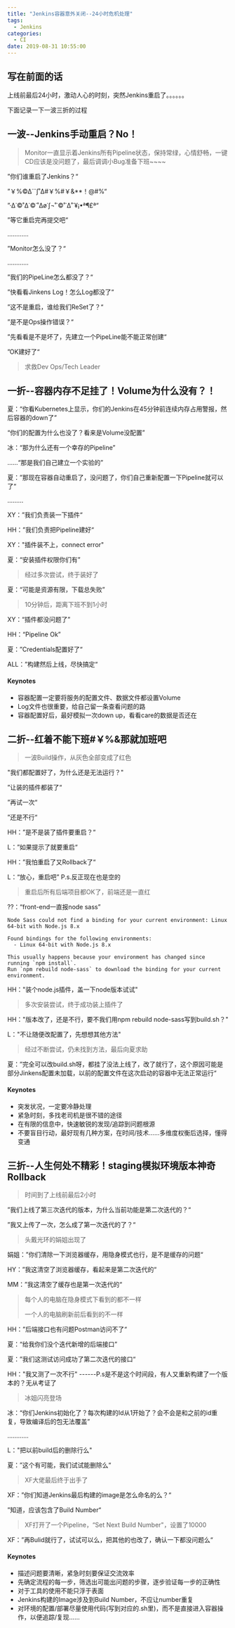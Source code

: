```yaml
---
title: "Jenkins容器意外关闭--24小时危机处理"
tags:
  - Jenkins
categories:
  - CI
date: 2019-08-31 10:55:00
---
```


## 写在前面的话

上线前最后24小时，激动人心的时刻，突然Jenkins重启了。。。。。。

下面记录一下一波三折的过程

## 一波--Jenkins手动重启？No！

> Monitor一直显示着Jenkins所有Pipeline状态，保持常绿，心情舒畅，一键CD应该是没问题了，最后调调小Bug准备下班~~~~

”你们谁重启了Jenkins？“

”￥%©∆˙˙˙∫˚∆#￥%#￥&**！@#%“

”·∆˙©˚∆˙©˙˚∆ø˙∫¬˚˙©˚˙∆˚˙¥¡•ª¶£ª“

”等它重启完再提交吧“

…………

”Monitor怎么没了？“

…………

”我们的PipeLine怎么都没了？“

”快看看Jinkens Log！怎么Log都没了“

”这不是重启，谁给我们ReSet了？“

”是不是Ops操作错误？“

”先看看是不是坏了，先建立一个PipeLine能不能正常创建“

”OK建好了“

> 求救Dev Ops/Tech Leader

## 一折--容器内存不足挂了！Volume为什么没有？！

夏：“你看Kubernetes上显示，你们的Jenkins在45分钟前连续内存占用警报，然后容器的down了”

“你们的配置为什么也没了？看来是Volume没配置”

冰：“那为什么还有一个幸存的Pipeline”

……“那是我们自己建立一个实验的”

夏：”那现在容器自动重启了，没问题了，你们自己重新配置一下Pipeline就可以了“

………

XY：”我们负责装一下插件“

HH：”我们负责把Pipeline建好“

XY："插件装不上，connect error"

夏：“安装插件权限你们有”

> 经过多次尝试，终于装好了

夏：“可能是资源有限，下载总失败”

> 10分钟后，距离下班不到1小时

XY：“插件都没问题了”

HH：“Pipeline Ok”

夏：”Credentials配置好了“

ALL：”构建然后上线，尽快搞定“

#### Keynotes

* 容器配置一定要将服务的配置文件、数据文件都设置Volume
* Log文件也很重要，给自己留一条查看问题的路
* 容器配置好后，最好模拟一次down up，看看care的数据是否还在

## 二折--红着不能下班#￥%&那就加班吧

> 一波Build操作，从灰色全部变成了红色

"我们都配置好了，为什么还是无法运行？"

”让装的插件都装了“

”再试一次“

”还是不行“

HH：”是不是装了插件要重启？“

L：”如果提示了就要重启“

HH：”我怕重启了又Rollback了“

L：“放心，重启吧”   P.s.反正现在也是空的

> 重启后所有后端项目都OK了，前端还是一直红

??：“front-end一直报node sass”

``` 
Node Sass could not find a binding for your current environment: Linux 64-bit with Node.js 8.x

Found bindings for the following environments:
  - Linux 64-bit with Node.js 8.x

This usually happens because your environment has changed since running `npm install`.
Run `npm rebuild node-sass` to download the binding for your current environment.
```

HH："装个node.js插件，盖一下node版本试试"

> 多次安装尝试，终于成功装上插件了

HH："版本改了，还是不行，要不我们用npm rebuild node-sass写到build.sh？"

L："不让随便改配置了，先想想其他方法"

> 经过不断尝试，仍未找到方法，最后向夏求助

夏：”完全可以改build.sh呀，都挂了没法上线了，改了就行了，这个原因可能是部分Jinkens配置未加载，以前的配置文件在这次启动的容器中无法正常运行“

#### Keynotes

* 突发状况，一定要冷静处理
* 紧急时刻，多找老司机是很不错的途径
* 在有限的信息中，快速敏锐的发现/追踪到问题根源
* 不要盲目行动，最好现有几种方案，在时间/技术……多维度权衡后选择，懂得变通

## 三折--人生何处不精彩！staging模拟环境版本神奇Rollback

> 时间到了上线前最后2小时

”我们上线了第三次迭代的版本，为什么当前功能是第二次迭代的？“

”我又上传了一次，怎么成了第一次迭代的了？“

> 头戴光环的娟姐出现了

娟姐：”你们清除一下浏览器缓存，用隐身模式也行，是不是缓存的问题“

HY：”我这清空了浏览器缓存，看起来是第二次迭代的“

MM：”我这清空了缓存也是第一次迭代的“

> 每个人的电脑在隐身模式下看到的都不一样
>
> 一个人的电脑刷新前后看到的不一样

HH：”后端接口也有问题Postman访问不了“

夏：“给我你们没个迭代新增的后端接口”

夏：”我们这测试访问成功了第二次迭代的接口“

HH："我又测了一次不行"  ------P.s是不是这个时间段，有人又重新构建了一个版本的？无从考证了

> 冰姐闪亮登场

冰：“你们Jenkins初始化了？每次构建的Id从1开始了？会不会是和之前的id重复，导致编译后的包无法覆盖”

…………

L："把以前build后的删除行么"

夏：”这个有可能，我们试试能删除么“

> XF大佬最后终于出手了

XF：”你们知道Jenkins最后构建的image是怎么命名的么？“

”知道，应该包含了Build Number“

> XF打开了一个Pipeline，“Set Next Build Number"，设置了10000

XF：”再Bulid就行了，试试可以么，把其他的也改了，确认一下都没问题么“

#### Keynotes

* 描述问题要清晰，紧急时刻要保证交流效率
* 先确定流程的每一步，筛选出可能出问题的步骤，逐步验证每一步的正确性
* 对于工具的使用不能只浮于表面
* Jenkins构建的Image涉及到Build Number，不应让number重复
* 对环境的配置/部署尽量使用代码(写到对应的.sh里)，而不是直接进入容器操作，以便追踪/复现……




